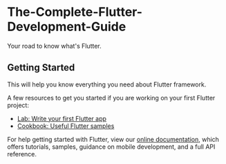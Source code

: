 # The-Complete-Flutter-Development-Guide 

Your road to know what's Flutter.

## Getting Started

This will help you know everything you need about Flutter framework.

A few resources to get you started if you are working on your first Flutter project:

- [Lab: Write your first Flutter app](https://flutter.dev/docs/get-started/codelab)
- [Cookbook: Useful Flutter samples](https://flutter.dev/docs/cookbook)

For help getting started with Flutter, view our
[online documentation](https://flutter.dev/docs), which offers tutorials,
samples, guidance on mobile development, and a full API reference.

